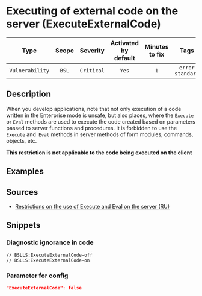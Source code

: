 # Executing of external code on the server (ExecuteExternalCode)

|     Type      |    Scope    |  Severity   |    Activated<br>by default    |    Minutes<br>to fix    |            Tags             |
|:------------:|:-----------------------------:|:-----------:|:------------------------------:|:-----------------------------------:|:---------------------------:|
| `Vulnerability` |             `BSL`             | `Critical` |              `Yes`              |                 `1`                 |    `error`<br>`standard`    |

<!-- Блоки выше заполняются автоматически, не трогать -->
## Description
<!-- Описание диагностики заполняется вручную. Необходимо понятным языком описать смысл и схему работу -->

When you develop applications, note that not only execution of a code written in the Enterprise mode is unsafe, but also places, where the `Execute` or `Eval` methods are used to execute the code created based on parameters passed to server functions and procedures.
It is forbidden to use the `Execute` and` Eval` methods in server methods of form modules, commands, objects, etc.

**This restriction is not applicable to the code being executed on the client**

## Examples
<!-- В данном разделе приводятся примеры, на которые диагностика срабатывает, а также можно привести пример, как можно исправить ситуацию -->

## Sources
<!-- Необходимо указывать ссылки на все источники, из которых почерпнута информация для создания диагностики -->


* [Restrictions on the use of Execute and Eval on the server (RU)](https://its.1c.ru/db/v8std#content:770:hdoc)

## Snippets

<!-- Блоки ниже заполняются автоматически, не трогать -->
### Diagnostic ignorance in code

```bsl
// BSLLS:ExecuteExternalCode-off
// BSLLS:ExecuteExternalCode-on
```

### Parameter for config

```json
"ExecuteExternalCode": false
```
